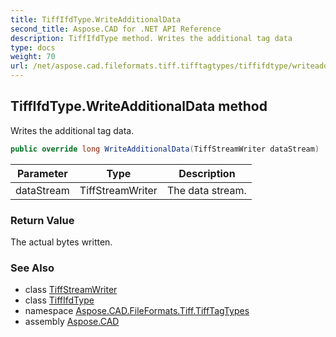 ```yaml
---
title: TiffIfdType.WriteAdditionalData
second_title: Aspose.CAD for .NET API Reference
description: TiffIfdType method. Writes the additional tag data
type: docs
weight: 70
url: /net/aspose.cad.fileformats.tiff.tifftagtypes/tiffifdtype/writeadditionaldata/
---
```

## TiffIfdType.WriteAdditionalData method

Writes the additional tag data.

```csharp
public override long WriteAdditionalData(TiffStreamWriter dataStream)
```

| Parameter | Type | Description |
| --- | --- | --- |
| dataStream | TiffStreamWriter | The data stream. |

### Return Value

The actual bytes written.

### See Also

* class [TiffStreamWriter](../../../aspose.cad.fileformats.tiff.filemanagement/tiffstreamwriter/)
* class [TiffIfdType](../)
* namespace [Aspose.CAD.FileFormats.Tiff.TiffTagTypes](../../tiffifdtype/)
* assembly [Aspose.CAD](../../../)



